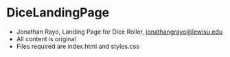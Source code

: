 # DiceLandingPage
- Jonathan Rayo, Landing Page for Dice Roller, jonathangrayo@lewisu.edu
- All content is original
- Files required are index.html and styles.css 